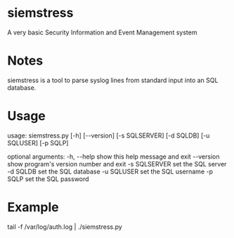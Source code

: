 # siemstress
A very basic Security Information and Event Management system

# Notes
siemstress is a tool to parse syslog lines from standard input into an SQL database.

# Usage
usage: siemstress.py [-h] [--version] [-s SQLSERVER] [-d SQLDB] [-u SQLUSER]
                     [-p SQLP]

optional arguments:
  -h, --help    show this help message and exit
  --version     show program's version number and exit
  -s SQLSERVER  set the SQL server
  -d SQLDB      set the SQL database
  -u SQLUSER    set the SQL username
  -p SQLP       set the SQL password

# Example
tail -f /var/log/auth.log | ./siemstress.py
